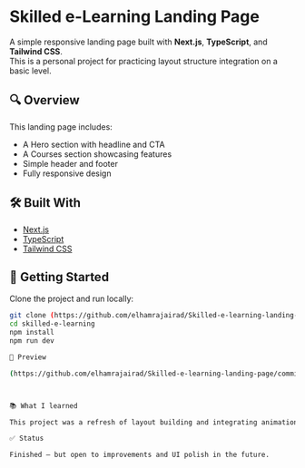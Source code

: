 # Skilled e-Learning Landing Page

A simple responsive landing page built with **Next.js**, **TypeScript**, and **Tailwind CSS**.  
This is a personal project for practicing layout structure integration on a basic level.

## 🔍 Overview

This landing page includes:

- A Hero section with headline and CTA
- A Courses section showcasing features
- Simple header and footer
- Fully responsive design

## 🛠️ Built With

- [Next.js](https://nextjs.org/)
- [TypeScript](https://www.typescriptlang.org/)
- [Tailwind CSS](https://tailwindcss.com/)

## 🚀 Getting Started

Clone the project and run locally:

```bash
git clone (https://github.com/elhamrajairad/Skilled-e-learning-landing-page.git)
cd skilled-e-learning
npm install
npm run dev

📸 Preview

(https://github.com/elhamrajairad/Skilled-e-learning-landing-page/commit/948decc1fab47804c35aec3be9bcf0c3685c7aa8)



📚 What I learned

This project was a refresh of layout building and integrating animation in a simple landing page.

✅ Status

Finished – but open to improvements and UI polish in the future.
